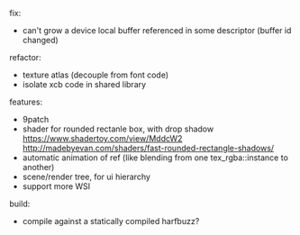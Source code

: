 fix:
- can't grow a device local buffer referenced in some descriptor (buffer id changed)

refactor:
- texture atlas (decouple from font code)
- isolate xcb code in shared library

features:
- 9patch
- shader for rounded rectanle box, with drop shadow
    https://www.shadertoy.com/view/MddcW2
    http://madebyevan.com/shaders/fast-rounded-rectangle-shadows/
- automatic animation of ref (like blending from one tex_rgba::instance to another)
- scene/render tree, for ui hierarchy
- support more WSI

build:
- compile against a statically compiled harfbuzz?
